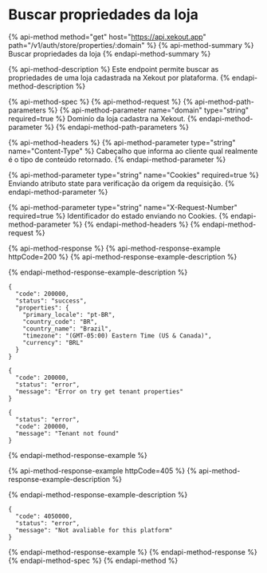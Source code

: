 # Buscar propriedades da loja

{% api-method method="get" host="https://api.xekout.app" path="/v1/auth/store/properties/:domain" %}
{% api-method-summary %}
Buscar propriedades da loja
{% endapi-method-summary %}

{% api-method-description %}
Este endpoint permite buscar as propriedades de uma loja cadastrada na Xekout por plataforma.
{% endapi-method-description %}

{% api-method-spec %}
{% api-method-request %}
{% api-method-path-parameters %}
{% api-method-parameter name="domain" type="string" required=true %}
Dominío da loja cadastra na Xekout.
{% endapi-method-parameter %}
{% endapi-method-path-parameters %}

{% api-method-headers %}
{% api-method-parameter type="string" name="Content-Type" %}
Cabeçalho que informa ao cliente qual realmente é o tipo de conteúdo retornado.
{% endapi-method-parameter %}

{% api-method-parameter type="string" name="Cookies" required=true %}
Enviando atributo state para verificação da origem da requisição.
{% endapi-method-parameter %}

{% api-method-parameter type="string" name="X-Request-Number" required=true %}
Identificador do estado enviando no Cookies.
{% endapi-method-parameter %}
{% endapi-method-headers %}
{% endapi-method-request %}

{% api-method-response %}
{% api-method-response-example httpCode=200 %}
{% api-method-response-example-description %}

{% endapi-method-response-example-description %}

```
{
  "code": 200000,
  "status": "success",
  "properties": {
    "primary_locale": "pt-BR",
    "country_code": "BR",
    "country_name": "Brazil",
    "timezone": "(GMT-05:00) Eastern Time (US & Canada)",
    "currency": "BRL"
  }
}

{
  "code": 200000,
  "status": "error",
  "message": "Error on try get tenant properties"
}

{
  "status": "error",
  "code": 200000,
  "message": "Tenant not found"
}

```
{% endapi-method-response-example %}

{% api-method-response-example httpCode=405 %}
{% api-method-response-example-description %}

{% endapi-method-response-example-description %}

```
{
  "code": 4050000,
  "status": "error",
  "message": "Not avaliable for this platform"
}
```
{% endapi-method-response-example %}
{% endapi-method-response %}
{% endapi-method-spec %}
{% endapi-method %}

